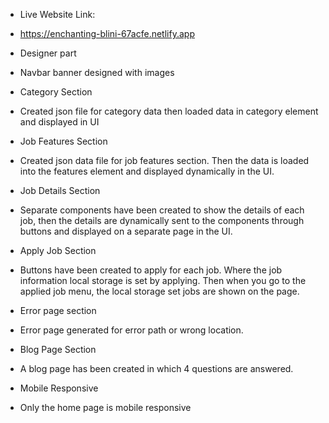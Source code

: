  * Live Website Link:
 - https://enchanting-blini-67acfe.netlify.app
 
 
 
 * Designer part
 - Navbar banner designed with images

 * Category Section
 - Created json file for category data then loaded data in category element and displayed in UI

 * Job Features Section
 - Created json data file for job features section. Then the data is loaded into the features element and displayed dynamically in the UI.

 * Job Details Section
 - Separate components have been created to show the details of each job, then the details are dynamically sent to the components through buttons and displayed on a separate page in the UI.

 * Apply Job Section
 - Buttons have been created to apply for each job. Where the job information local storage is set by applying. Then when you go to the applied job menu, the local storage set jobs are shown on the page.

 * Error page section
 - Error page generated for error path or wrong location.

 * Blog Page Section
 - A blog page has been created in which 4 questions are answered.

 * Mobile Responsive
 - Only the home page is mobile responsive
